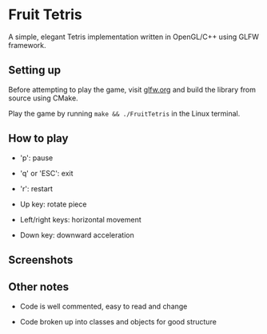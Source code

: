 # Fruit Tetris

A simple, elegant Tetris implementation written in OpenGL/C++ using GLFW framework.

## Setting up

Before attempting to play the game, visit [glfw.org](https://www.glfw.org/) and build the library from source using CMake.

Play the game by running ``` make && ./FruitTetris ``` in the Linux terminal.

## How to play

- 'p': pause

- 'q' or 'ESC': exit

- 'r': restart

- Up key: rotate piece

- Left/right keys: horizontal movement

- Down key: downward acceleration

## Screenshots

## Other notes

- Code is well commented, easy to read and change

- Code broken up into classes and objects for good structure
